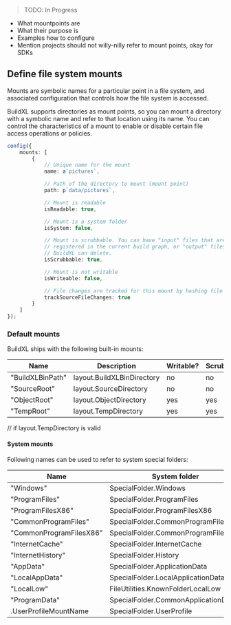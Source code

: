 > TODO: In Progress

* What mountpoints are
* What their purpose is
* Examples how to configure
* Mention projects should not willy-nilly refer to mount points, okay for SDKs

## Define file system mounts
Mounts are symbolic names for a particular point in a file system, and associated configuration that controls how the file system is accessed.

BuildXL supports directories as mount points, so you can mount a directory with a symbolic name and refer to that location using its name. You can control the characteristics of a mount to enable or disable certain file access operations or policies.

```typescript
config({
    mounts: [
        {
            // Unique name for the mount
            name: a`pictures`,

            // Path of the directory to mount (mount point)
            path: p`data/pictures`,

            // Mount is readable
            isReadable: true,

            // Mount is a system folder
            isSystem: false,

            // Mount is scrubbable. You can have "input" files that are not
            // registered in the current build graph, or "output" files that
            // BuildXL can delete.
            isScrubbable: true,

            // Mount is not writable
            isWriteable: false,

            // File changes are tracked for this mount by hashing file contents
            trackSourceFileChanges: true
        }
    ]
});
```

### Default mounts

BuildXL ships with the following built-in mounts:

| Name             | Description                | Writable? | Scrubbable? |
| ---------------- | -------------------------- | --------- | ----------- |
| "BuildXLBinPath" | layout.BuildXLBinDirectory | no        | no          |
| "SourceRoot"     | layout.SourceDirectory     | no        | no          |
| "ObjectRoot"     | layout.ObjectDirectory     | yes       | yes         |
| "TempRoot"       | layout.TempDirectory       | yes       | yes         |

// if layout.TempDirectory is valid

#### System mounts ####

Following names can be used to refer to system special folders:

| Name                    | System folder                        |
| ----------------------- | ------------------------------------ |
| "Windows"               | SpecialFolder.Windows                |
| "ProgramFiles"          | SpecialFolder.ProgramFiles           |
| "ProgramFilesX86"       | SpecialFolder.ProgramFilesX86        |
| "CommonProgramFiles"    | SpecialFolder.CommonProgramFiles     |
| "CommonProgramFilesX86" | SpecialFolder.CommonProgramFilesX86  |
| "InternetCache"         | SpecialFolder.InternetCache          |
| "InternetHistory"       | SpecialFolder.History                |
| "AppData"               | SpecialFolder.ApplicationData        |
| "LocalAppData"          | SpecialFolder.LocalApplicationData   |
| "LocalLow"              | FileUtilities.KnownFolderLocalLow    |
| "ProgramData"           | SpecialFolder.CommonApplicationData  |
| .UserProfileMountName   | SpecialFolder.UserProfile            |

